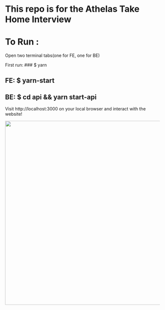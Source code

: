 # This repo is for the Athelas Take Home Interview

# To Run :

Open two terminal tabs(one for FE, one for BE)

First run: ### $ yarn

## FE: $ yarn-start
## BE: $ cd api && yarn start-api

Visit http://localhost:3000 on your local browser and interact with the website!

<img src ="/api/static/img/uploads/readme/Screen Shot 2022-04-27 at 10.17.37 AM.png" width= 600/>


